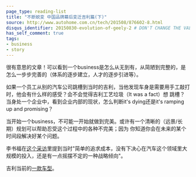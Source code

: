 ```yaml
---
page_type: reading-list
title: "不断蜕变 中国品牌幕后变迁吉利篇(下)"
source: http://www.autohome.com.cn/tech/201508/876602-8.html
disqus_identifier: 20150830-evolution-of-geely-2 # DON'T CHANGE THE VALUE ONCE SET
has_self_comment: true
tags: 
- business
- story
---
```


很有意思的文章！可以看到一个business是怎么从无到有，从简陋到完整的，是怎么一步步完善的（体系的逐步建立，人才的逐步引进等）。

如果一个员工从别的汽车公司跳槽到当时的吉利，当他发现车身是需要用手工敲打时，他会有什么样的感受？会不会觉得吉利工艺垃圾（It was a fact）想
跳槽？当身处一个企业中，看到企业内部的现状，怎么判断it's dying还是it's ramping up and promising？

当开始一个business，不可能一开始就做到完美。或许有一个清晰的（远景/长期）规划可以帮助忍受这个过程中的各种不完美；因为
你知道你会在未来的某个时间段解决好某个问题。

李书福在[这个采访][1]里提到当时"简单的追求成本，没有下决心在汽车这个领域里大规模的投入，还是有一点摇摆不定的一种战略倾向"。

吉利当前的[一款车型][2]。

[1]: http://www.autohome.com.cn/news/201507/877248.html "对话李书福"
[2]: http://v.autohome.com.cn/v_2_37983.html "萝卜报告之试吉利博瑞"
